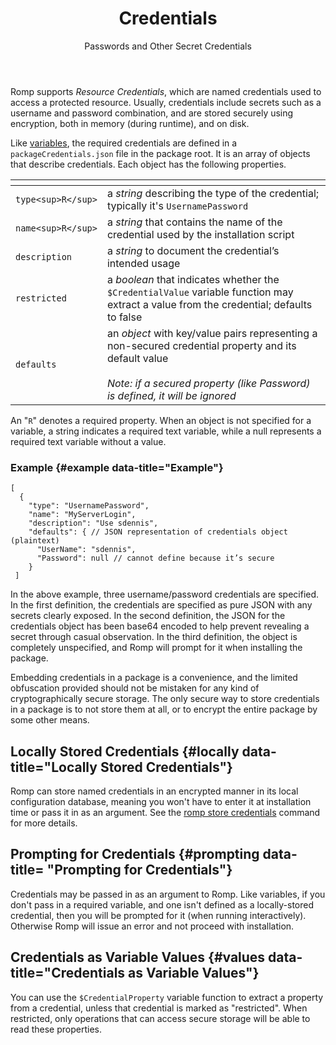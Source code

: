 ﻿---
title: Credentials
subtitle: Passwords and Other Secret Credentials
sequence: 40
keywords: romp, passwords, secrets, credentials
---

Romp supports *Resource Credentials*, which are named credentials used to access a protected resource. Usually, credentials include secrets such as a username and password combination, and are stored securely using encryption, both in memory (during runtime), and on disk.

Like [variables](/support/documentation/romp/romp-packages/layout/variables), the required credentials are defined in a `packageCredentials.json` file in the package root. It is an array of objects that describe credentials. Each object has the following properties.

|<!-- -->    | <!-- -->   |
| ---        |  ---          |
|`type<sup>R</sup>` | a *string* describing the type of the credential; typically it's `UsernamePassword` |
| `name<sup>R</sup>` | a *string* that contains the name of the credential used by the installation script |
| `description` | a *string* to document the credential’s intended usage |
| `restricted` | a *boolean* that indicates whether the `$CredentialValue` variable function may extract a value from the credential; defaults to false |  
| `defaults` | an *object* with key/value pairs representing a non-secured credential property and its default value <br/><br/> *Note: if a secured property (like Password) is defined, it will be ignored* |

An "`R`" denotes a required property. When an object is not specified for a variable, a string indicates a required text variable, while a null represents a required text variable without a value.

### Example {#example data-title="Example"}

```
[
  {
    "type": "UsernamePassword",
    "name": "MyServerLogin",
    "description": "Use sdennis",
    "defaults": { // JSON representation of credentials object (plaintext)
      "UserName": "sdennis",
      "Password": null // cannot define because it’s secure
    }
 ]
 ```

 In the above example, three username/password credentials are specified. In the first definition, the credentials are specified as pure JSON with any secrets clearly exposed. In the second definition, the JSON for the credentials object has been base64 encoded to help prevent revealing a secret through casual observation. In the third definition, the object is completely unspecified, and Romp will prompt for it when installing the package.

 Embedding credentials in a package is a convenience, and the limited obfuscation provided should not be mistaken for any kind of cryptographically secure storage. The only secure way to store credentials in a package is to not store them at all, or to encrypt the entire package by some other means.

## Locally Stored Credentials {#locally data-title="Locally Stored Credentials"}

Romp can store named credentials in an encrypted manner in its local configuration database, meaning you won't have to enter it at installation time or pass it in as an argument. See the [romp store credentials](/support/documentation/romp/command-line/command-overview/credentials#store) command for more details.

## Prompting for Credentials {#prompting data-title= "Prompting for Credentials"}

Credentials may be passed in as an argument to Romp. Like variables, if you don't pass in a required variable, and one isn't defined as a locally-stored credential, then you will be prompted for it (when running interactively). Otherwise Romp will issue an error and not proceed with installation.

## Credentials as Variable Values {#values data-title="Credentials as Variable Values"}

You can use the `$CredentialProperty` variable function to extract a property from a credential, unless that credential is marked as "restricted". When restricted, only operations that can access secure storage will be able to read these properties.
